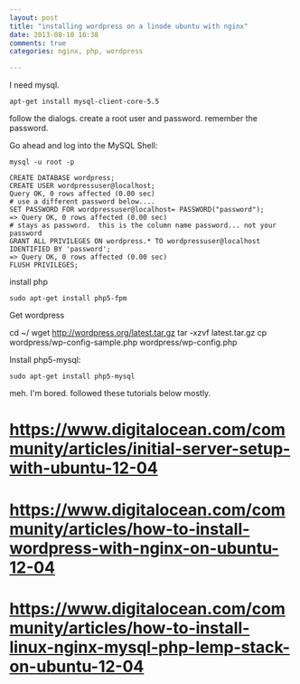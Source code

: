 ```yaml
---
layout: post
title: "installing wordpress on a linode ubuntu with nginx"
date: 2013-08-10 16:38
comments: true
categories: nginx, php, wordpress

---
```


I need mysql.

    apt-get install mysql-client-core-5.5

follow the dialogs.  create a root user and password. remember the password.

Go ahead and log into the MySQL Shell:

    mysql -u root -p

    CREATE DATABASE wordpress;
    CREATE USER wordpressuser@localhost;
    Query OK, 0 rows affected (0.00 sec)
    # use a different password below....
    SET PASSWORD FOR wordpressuser@localhost= PASSWORD("password");
    => Query OK, 0 rows affected (0.00 sec)
    # stays as password.  this is the column name password... not your password
    GRANT ALL PRIVILEGES ON wordpress.* TO wordpressuser@localhost IDENTIFIED BY 'password';
    => Query OK, 0 rows affected (0.00 sec)
    FLUSH PRIVILEGES;

install php

    sudo apt-get install php5-fpm

Get wordpress

cd ~/
wget http://wordpress.org/latest.tar.gz
tar -xzvf latest.tar.gz
cp wordpress/wp-config-sample.php wordpress/wp-config.php

Install php5-mysql:

    sudo apt-get install php5-mysql

meh.  I'm bored.  followed these tutorials below mostly.

# https://www.digitalocean.com/community/articles/initial-server-setup-with-ubuntu-12-04
# https://www.digitalocean.com/community/articles/how-to-install-wordpress-with-nginx-on-ubuntu-12-04
# https://www.digitalocean.com/community/articles/how-to-install-linux-nginx-mysql-php-lemp-stack-on-ubuntu-12-04